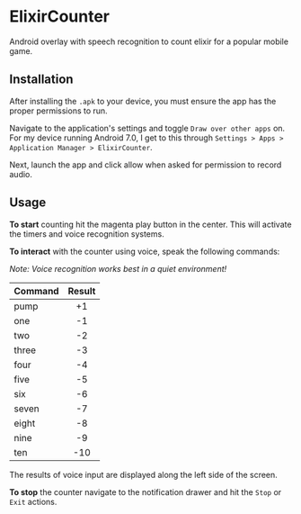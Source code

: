 # ElixirCounter
Android overlay with speech recognition to count elixir for a popular mobile game.

## Installation
After installing the `.apk` to your device, you must ensure the app has the proper permissions to run.

Navigate to the application's settings and toggle `Draw over other apps` on. For my device running Android 7.0, I get to this through `Settings > Apps > Application Manager > ElixirCounter`. 

Next, launch the app and click allow when asked for permission to record audio.

## Usage

**To start** counting hit the magenta play button in the center. This will activate the timers and voice recognition systems. 

**To interact** with the counter using voice, speak the following commands:

_Note: Voice recognition works best in a quiet environment!_

| Command       | Result        |
| ------------- |:-------------:|
| pump          | +1            |
| one           | -1            |
| two           | -2            |
| three         | -3            |
| four          | -4            |
| five          | -5            |
| six           | -6            |
| seven         | -7            |
| eight         | -8            |
| nine          | -9            |
| ten           | -10           |

The results of voice input are displayed along the left side of the screen.

**To stop** the counter navigate to the notification drawer and hit the `Stop` or `Exit` actions.
